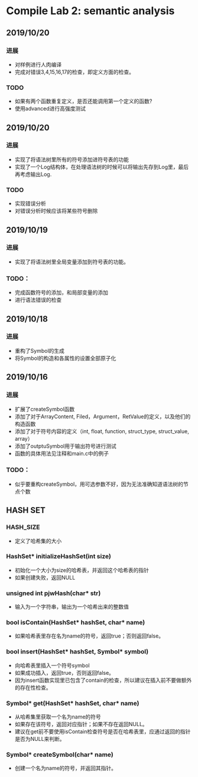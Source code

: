 # Compile Lab 2: semantic analysis
## 2019/10/20
### 进展
+ 对样例进行人肉编译
+ 完成对错误3,4,15,16,17的检查，即定义方面的检查。
### TODO
+ 如果有两个函数重复定义，是否还能调用第一个定义的函数?
+ 使用advanced进行高强度测试
## 2019/10/20
### 进展
+ 实现了将语法树里所有的符号添加进符号表的功能
+ 实现了一个Log结构体，在处理语法树的时候可以将输出先存到Log里，最后再考虑输出Log.
### TODO
+ 实现错误分析
+ 对错误分析时候应该将某些符号删除
## 2019/10/19
### 进展
* 实现了将语法树里全局变量添加到符号表的功能。
### TODO：
+ 完成函数符号的添加，和局部变量的添加
+ 进行语法错误的检查
## 2019/10/18
### 进展
* 重构了Symbol的生成
* 将Symbol的构造和各属性的设置全部原子化
## 2019/10/16 
### 进展
+ 扩展了createSymbol函数
+ 添加了对于ArrayContent, Filed，Argument，RetValue的定义，以及他们的构造函数
+ 添加了对于符号内容的定义（int, float, function, struct_type, struct_value, array）
+ 添加了outptuSymbol用于输出符号进行测试
+ 函数的具体用法见注释和main.c中的例子
### TODO：
+ 似乎要重构createSymbol，用可选参数不好，因为无法准确知道语法树的节点个数


## HASH SET
### HASH_SIZE
* 定义了哈希集的大小
### HashSet* initializeHashSet(int size)
* 初始化一个大小为size的哈希表，并返回这个哈希表的指针
* 如果创建失败，返回NULL
### unsigned int pjwHash(char* str)
* 输入为一个字符串，输出为一个哈希出来的整数值
### bool isContain(HashSet* hashSet, char* name)
* 如果哈希表里存在名为name的符号，返回true；否则返回false。
### bool insert(HashSet* hashSet, Symbol* symbol)
* 向哈希表里插入一个符号symbol
* 如果成功插入，返回true，否则返回false。
* 因为insert函数实现里已包含了contain的检查，所以建议在插入前不要做额外的存在性检查。
### Symbol* get(HashSet* hashSet, char* name)
* 从哈希集里获取一个名为name的符号
* 如果存在该符号，返回对应指针；如果不存在返回NULL。
* 建议在get前不要使用isContain检查符号是否在哈希表里，应通过返回的指针是否为NULL来判断。
### Symbol* createSymbol(char* name)
* 创建一个名为name的符号，并返回其指针。

